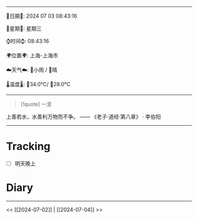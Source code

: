 
---

🌻日期🌻: 2024 07 03 08:43:16

🌙星期🌙: 星期三

⌚️时间⌚️: 08:43:16

🌍位置🌍: 上海-上海市

☁️天气☁️: 🌅小雨 / 🌃晴

🌡️温度🌡️: 🌅34.0℃/ 🌃28.0℃

---


>[!quote] 一言

上善若水，水善利万物而不争。 —— 《老子·道经·第八章》 · 李伯阳

  

---

# Tracking

  - [ ] 明天晚上

# Diary

  
  
  
  

---

<< [[2024-07-02]] | [[2024-07-04]] >>